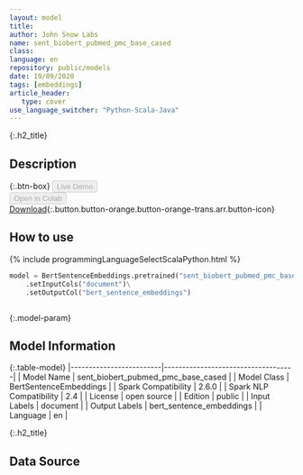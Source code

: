 ```yaml
---
layout: model
title: 
author: John Snow Labs
name: sent_biobert_pubmed_pmc_base_cased
class: 
language: en
repository: public/models
date: 19/09/2020
tags: [embeddings]
article_header:
   type: cover
use_language_switcher: "Python-Scala-Java"
---
```


{:.h2_title}
## Description 




{:.btn-box}
<button class="button button-orange" disabled>Live Demo</button><br/><button class="button button-orange" disabled>Open in Colab</button><br/>[Download](https://s3.amazonaws.com/auxdata.johnsnowlabs.com/public/models/sent_biobert_pubmed_pmc_base_cased_en_2.6.0_2.4_1600533114335.zip){:.button.button-orange.button-orange-trans.arr.button-icon}<br/>

## How to use 
<div class="tabs-box" markdown="1">

{% include programmingLanguageSelectScalaPython.html %}

```python
model = BertSentenceEmbeddings.pretrained("sent_biobert_pubmed_pmc_base_cased","en","public/models")\
	.setInputCols("document")\
	.setOutputCol("bert_sentence_embeddings")
```

```scala

```
</div>



{:.model-param}
## Model Information

{:.table-model}
|-------------------------|------------------------------------|
| Model Name              | sent_biobert_pubmed_pmc_base_cased |
| Model Class             | BertSentenceEmbeddings             |
| Spark Compatibility     | 2.6.0                              |
| Spark NLP Compatibility | 2.4                                |
| License                 | open source                        |
| Edition                 | public                             |
| Input Labels            | document                           |
| Output Labels           | bert_sentence_embeddings           |
| Language                | en                                 |




{:.h2_title}
## Data Source


